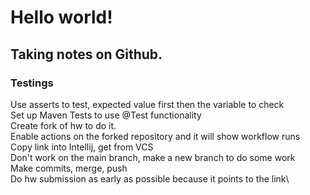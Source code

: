 # Hello world!
## Taking notes on Github.
### Testings
Use asserts to test, expected value first then the variable to check\
Set up Maven Tests to use @Test functionality\
Create fork of hw to do it.\
Enable actions on the forked repository and it will show workflow runs\
Copy link into Intellij, get from VCS\
Don't work on the main branch, make a new branch to do some work\
Make commits, merge, push\
Do hw submission as early as possible because it points to the link\
